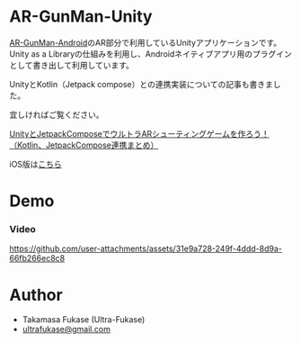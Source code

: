 # AR-GunMan-Unity

[AR-GunMan-Android](https://github.com/Takamasa-Fukase/AR-GunMan/tree/main)のAR部分で利用しているUnityアプリケーションです。
Unity as a Libraryの仕組みを利用し、Androidネイティブアプリ用のプラグインとして書き出して利用しています。

UnityとKotlin（Jetpack compose）との連携実装についての記事も書きました。

宜しければご覧ください。

[UnityとJetpackComposeでウルトラARシューティングゲームを作ろう！（Kotlin、JetpackCompose連携まとめ）](https://zenn.dev/arsaga/articles/ede728a794a553)

iOS版は[こちら](https://github.com/Takamasa-Fukase/AR-GunMan/tree/main)

# Demo

### Video

https://github.com/user-attachments/assets/31e9a728-249f-4ddd-8d9a-66fb266ec8c8

# Author

* Takamasa Fukase (Ultra-Fukase)
* ultrafukase@gmail.com
